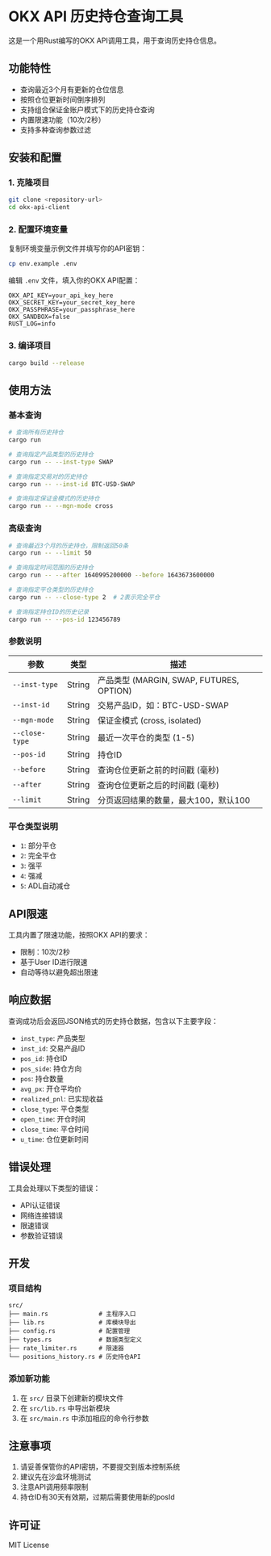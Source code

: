 # OKX API 历史持仓查询工具

这是一个用Rust编写的OKX API调用工具，用于查询历史持仓信息。

## 功能特性

- 查询最近3个月有更新的仓位信息
- 按照仓位更新时间倒序排列
- 支持组合保证金账户模式下的历史持仓查询
- 内置限速功能（10次/2秒）
- 支持多种查询参数过滤

## 安装和配置

### 1. 克隆项目
```bash
git clone <repository-url>
cd okx-api-client
```

### 2. 配置环境变量
复制环境变量示例文件并填写你的API密钥：
```bash
cp env.example .env
```

编辑 `.env` 文件，填入你的OKX API配置：
```
OKX_API_KEY=your_api_key_here
OKX_SECRET_KEY=your_secret_key_here
OKX_PASSPHRASE=your_passphrase_here
OKX_SANDBOX=false
RUST_LOG=info
```

### 3. 编译项目
```bash
cargo build --release
```

## 使用方法

### 基本查询
```bash
# 查询所有历史持仓
cargo run

# 查询指定产品类型的历史持仓
cargo run -- --inst-type SWAP

# 查询指定交易对的历史持仓
cargo run -- --inst-id BTC-USD-SWAP

# 查询指定保证金模式的历史持仓
cargo run -- --mgn-mode cross
```

### 高级查询
```bash
# 查询最近3个月的历史持仓，限制返回50条
cargo run -- --limit 50

# 查询指定时间范围的历史持仓
cargo run -- --after 1640995200000 --before 1643673600000

# 查询指定平仓类型的历史持仓
cargo run -- --close-type 2  # 2表示完全平仓

# 查询指定持仓ID的历史记录
cargo run -- --pos-id 123456789
```

### 参数说明

| 参数 | 类型 | 描述 |
|------|------|------|
| `--inst-type` | String | 产品类型 (MARGIN, SWAP, FUTURES, OPTION) |
| `--inst-id` | String | 交易产品ID，如：BTC-USD-SWAP |
| `--mgn-mode` | String | 保证金模式 (cross, isolated) |
| `--close-type` | String | 最近一次平仓的类型 (1-5) |
| `--pos-id` | String | 持仓ID |
| `--before` | String | 查询仓位更新之前的时间戳 (毫秒) |
| `--after` | String | 查询仓位更新之后的时间戳 (毫秒) |
| `--limit` | String | 分页返回结果的数量，最大100，默认100 |

### 平仓类型说明

- `1`: 部分平仓
- `2`: 完全平仓
- `3`: 强平
- `4`: 强减
- `5`: ADL自动减仓

## API限速

工具内置了限速功能，按照OKX API的要求：
- 限制：10次/2秒
- 基于User ID进行限速
- 自动等待以避免超出限速

## 响应数据

查询成功后会返回JSON格式的历史持仓数据，包含以下主要字段：

- `inst_type`: 产品类型
- `inst_id`: 交易产品ID
- `pos_id`: 持仓ID
- `pos_side`: 持仓方向
- `pos`: 持仓数量
- `avg_px`: 开仓平均价
- `realized_pnl`: 已实现收益
- `close_type`: 平仓类型
- `open_time`: 开仓时间
- `close_time`: 平仓时间
- `u_time`: 仓位更新时间

## 错误处理

工具会处理以下类型的错误：
- API认证错误
- 网络连接错误
- 限速错误
- 参数验证错误

## 开发

### 项目结构
```
src/
├── main.rs              # 主程序入口
├── lib.rs               # 库模块导出
├── config.rs            # 配置管理
├── types.rs             # 数据类型定义
├── rate_limiter.rs      # 限速器
└── positions_history.rs # 历史持仓API
```

### 添加新功能
1. 在 `src/` 目录下创建新的模块文件
2. 在 `src/lib.rs` 中导出新模块
3. 在 `src/main.rs` 中添加相应的命令行参数

## 注意事项

1. 请妥善保管你的API密钥，不要提交到版本控制系统
2. 建议先在沙盒环境测试
3. 注意API调用频率限制
4. 持仓ID有30天有效期，过期后需要使用新的posId

## 许可证

MIT License 